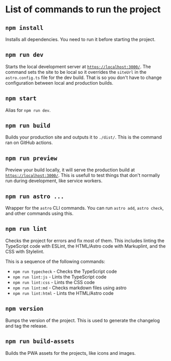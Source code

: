 # List of commands to run the project

## `npm install`

Installs all dependencies. You need to run it before starting the project.

## `npm run dev`

Starts the local development server at [`https://localhost:3000/`](https://localhost:3000/).
The command sets the site to be local so it overrides the `siteUrl` in the `astro.config.ts` file for the dev build. That is so you don't have to change configuration between local and production builds.

## `npm start`

Alias for `npm run dev`.

## `npm run build`

Builds your production site and outputs it to `./dist/`. This is the command ran on GitHub actions.

## `npm run preview`

Preview your build locally, it will serve the production build at [`https://localhost:3000/`](https://localhost:3000/).
This is usefull to test things that don't normally run during development, like service workers.

## `npm run astro ...`

Wrapper for the `astro` CLI commands. You can run `astro add`, `astro check`, and other commands using this.

## `npm run lint`

Checks the project for errors and fix most of them. This includes linting the TypeScript code with ESLint, the HTML/Astro code with Markuplint, and the CSS with Stylelint.

This is a sequence of the following commands:

- `npm run typecheck` - Checks the TypeScript code
- `npm run lint:js` - Lints the TypeScript code
- `npm run lint:css` - Lints the CSS code
- `npm run lint:md` - Checks markdown files using astro
- `npm run lint:html` - Lints the HTML/Astro code

## `npm version`

Bumps the version of the project. This is used to generate the changelog and tag the release.

## `npm run build-assets`

Builds the PWA assets for the projects, like icons and images.
